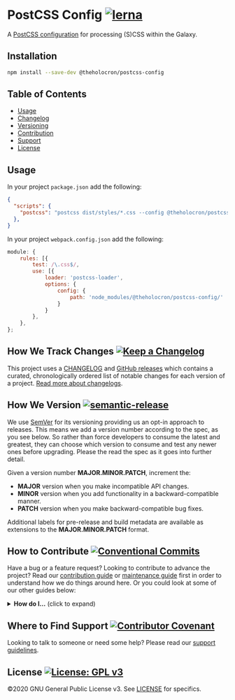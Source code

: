 # PostCSS Config [![lerna](https://img.shields.io/badge/maintained%20with-lerna-cc00ff.svg)](https://lerna.js.org/)

A [PostCSS configuration](https://github.com/postcss/postcss-cli#config) for processing (S)CSS within the Galaxy.

## Installation

```bash
npm install --save-dev @theholocron/postcss-config
```

## Table of Contents

- [Usage](#usage)
- [Changelog](#how-we-track-changes)
- [Versioning](#how-we-version)
- [Contribution](#how-to-contribute)
- [Support](#where-to-find-suport)
- [License](#license)

## Usage

In your project `package.json` add the following:

```json
{
  "scripts": {
    "postcss": "postcss dist/styles/*.css --config @theholocron/postcss-config --replace",
  },
}
```

In your project `webpack.config.json` add the following:

```javascript
module: {
    rules: [{
        test: /\.css$/,
        use: [{
            loader: 'postcss-loader',
            options: {
                config: {
                    path: 'node_modules/@theholocron/postcss-config/'
                }
            }
        },
    },
};
```

## How We Track Changes [![Keep a Changelog](https://img.shields.io/badge/Keep%20a%20Changelog-1.0.0-orange)](https://keepachangelog.com/en/1.0.0/)

This project uses a [CHANGELOG](./CHANGELOG.md) and [GitHub releases](https://help.github.com/en/github/administering-a-repository/about-releases) which contains a curated, chronologically ordered list of notable changes for each version of a project. [Read more about changelogs](https://keepachangelog.com/en/1.0.0/).

## How We Version [![semantic-release](https://img.shields.io/badge/%20%20%F0%9F%93%A6%F0%9F%9A%80-semantic--release-e10079.svg)](https://github.com/semantic-release/semantic-release)

We use [SemVer](https://semver.org/) for its versioning providing us an opt-in approach to releases. This means we add a version number according to the spec, as you see below. So rather than force developers to consume the latest and greatest, they can choose which version to consume and test any newer ones before upgrading. Please the read the spec as it goes into further detail.

Given a version number **MAJOR.MINOR.PATCH**, increment the:

- **MAJOR** version when you make incompatible API changes.
- **MINOR** version when you add functionality in a backward-compatible manner.
- **PATCH** version when you make backward-compatible bug fixes.

Additional labels for pre-release and build metadata are available as extensions to the **MAJOR.MINOR.PATCH** format.

## How to Contribute [![Conventional Commits](https://img.shields.io/badge/Conventional%20Commits-1.0.0-yellow.svg)](https://conventionalcommits.org)

Have a bug or a feature request? Looking to contribute to advance the project? Read our [contribution guide](./github/CONTRIBUTING.md) or [maintenance guide](./.github/MAINTAINING.md) first in order to understand how we do things around here. Or you could look at some of our other guides below:

<details>
  <summary><strong>How do I…</strong> (click to expand)</summary>

- [Ask or Say Something?](../../.github/SUPPORT.md)
    - [Request Support](../../.github/SUPPORT.md#request-support)
    - [Report an Error or Bug](../../.github/SUPPORT.md#report-an-error-or-bug)
    - [Request a Feature](../../.github/SUPPORT.md#request-a-feature)
- [Make Something?](../../.github/CONTRIBUTING.md)
    - [Setup the Project](../../.github/CONTRIBUTING.md#get-started)
    - [Create an Issue](../../.github/CONTRIBUTING.md#creating-a-good-issue)
    - [Create a Feature Request](../../.github/CONTRIBUTING.md#create-a-good-feature-request)
    - [Contribute Documentation](../../.github/CONTRIBUTING.md#contribute-to-documentation)
    - [Contribute Code](../../.github/CONTRIBUTING.md#create-a-pull-request)
    - [Join the Team](../../.github/CONTRIBUTING.md#join-the-team)
- [Manage Something](../../.github/MAINTAINING.md)
    - [Provide Support on Issues](../../.github/MAINTAINING.md#provide-support-on-issues)
    - [Label Issues](../../.github/MAINTAINING.md#label-issues)
    - [Clean Up Issues and PRs](../../.github/MAINTAINING.md#clean-up-issues-and-prs)
    - [Create a Pull Request](../../.github/MAINTAINING.md#create-a-pull-request)
    - [Review Pull Requests](../../.github/MAINTAINING.md#review-pull-requests)
    - [Merge Pull Requests](../../.github/MAINTAINING.md#merge-pull-requests)
    - [Tag a Release](../../.github/MAINTAINING.md#tag-a-release)
    - [Release a Version](../../.github/MAINTAINING.md#release-a-version)

</details>

## Where to Find Support [![Contributor Covenant](https://img.shields.io/badge/Contributor%20Covenant-v2.0%20adopted-ff69b4.svg)](code_of_conduct.md)

Looking to talk to someone or need some help? Please read our [support guidelines](../../.github/SUPPORT.md).

## License [![License: GPL v3](https://img.shields.io/badge/License-GPLv3-blue.svg)](https://www.gnu.org/licenses/gpl-3.0)

©2020 GNU General Public License v3. See [LICENSE](../../LICENSE.md) for specifics.
